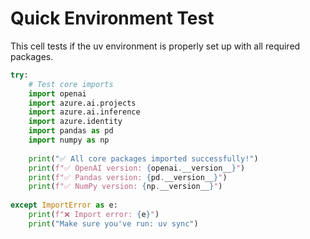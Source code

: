 # Quick Environment Test

This cell tests if the uv environment is properly set up with all required packages.

```python
try:
    # Test core imports
    import openai
    import azure.ai.projects
    import azure.ai.inference
    import azure.identity
    import pandas as pd
    import numpy as np
    
    print("✅ All core packages imported successfully!")
    print(f"✅ OpenAI version: {openai.__version__}")
    print(f"✅ Pandas version: {pd.__version__}")
    print(f"✅ NumPy version: {np.__version__}")
    
except ImportError as e:
    print(f"❌ Import error: {e}")
    print("Make sure you've run: uv sync")
```
